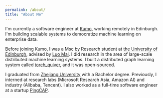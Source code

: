 ```yaml
---
permalink: /about/
title: "About Me"
---
```


I'm currently a software engineer at [Kumo](https://kumo.ai/), working remotely in Edinburgh. I'm building scalable systems to democratize machine learning on enterprise data.

Before joining Kumo, I was a Msc by Research student at [the University of Edinburgh](https://www.ed.ac.uk/), advised by [Luo Mai](https://luomai.github.io/). I did research in the area of large-scale distributed machine learning systems. I built a distributed graph learning system called [torch_quiver](https://github.com/quiver-team/torch-quiver), and it was open-sourced.

I graduated from [Zhejiang University](https://www.zju.edu.cn/english/) with a Bachelor degree. Previously, I interned at research labs (Microsoft Research Asia, Amazon AI) and industry (Alibaba, Tencent). I also worked as a full-time software engineer at a startup [PingCAP](https://pingcap.com/).
